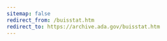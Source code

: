 ```yaml
---
sitemap: false 
redirect_from: /buisstat.htm 
redirect_to: https://archive.ada.gov/buisstat.htm 
---
```

